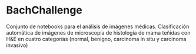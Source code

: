 # BachChallenge
Conjunto de notebooks para el análisis de imágenes médicas. Clasificación automática de imágenes de microscopía de histología de mama teñidas con H&amp;E en cuatro categorías (normal, benigno, carcinoma in situ y carcinoma invasivo)  
